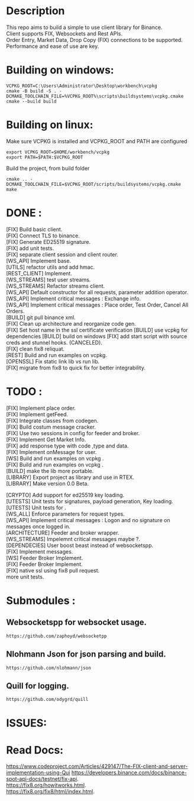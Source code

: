 # Description
This repo aims to build a simple to use client library for Binance.       
Client supports FIX, Websockets and Rest APIs.   
Order Entry, Market Data, Drop Copy (FIX) connections to be supported.   
Performance and ease of use are key.    

# Building on windows:
```
VCPKG_ROOT=C:\Users\Administrator\Desktop\workbench\vcpkg
cmake -B build -S . -DCMAKE_TOOLCHAIN_FILE=%VCPKG_ROOT%\scripts\buildsystems\vcpkg.cmake
cmake --build build
```

# Building on linux:
Make sure VCPKG is installed and VCPKG_ROOT and PATH are configured
```
export VCPKG_ROOT=$HOME/workbench/vcpkg
export PATH=$PATH:$VCPKG_ROOT

```
Build the project, from build folder
```
cmake .. -DCMAKE_TOOLCHAIN_FILE=$VCPKG_ROOT/scripts/buildsystems/vcpkg.cmake
make
```

# DONE :
[FIX] Build basic client.   
[FIX] Connect TLS to binance.   
[FIX] Generate ED25519 signature.   
[FIX] add unit tests.   
[FIX] separate client session and client router.     
[WS_API] Implement base.   
[UTILS] refactor utils and add hmac.   
[REST_CLIENT] Implement.   
[WS_STREAMS] test user streams.   
[WS_STREAMS] Refactor streams client.   
[WS_API] Default constructor for all requests, parameter addition operator.  
[WS_API] Implement critical messages : Exchange info.    
[WS_API] Implement critical messages : Place order, Test Order, Cancel All Orders.  
[BUILD] git pull binance xml.   
[FIX] Clean up architecture and reorganize code gen.   
[FIX] Set host name in the ssl certificate verification
[BUILD] use vcpkg for dependencies
[BUILD] build on windows
[FIX] add start script with source creds and stunnel hooks. (CANCELED).    
[FIX] clean fix8 reliquat.  
[REST] Build and run examples on vcpkg.  
[OPENSSL] Fix static link lib vs run lib.   
[FIX] migrate from fix8 to quick fix for better integrability.  

# TODO : 
[FIX] Implement place order.  
[FIX] Implement getFeed.  
[FIX] Integrate classes from codegen.  
[FIX] Build costum message cracker.  
[FIX] Use two sessions in config for feeder and broker.  
[FIX] Implement Get Market Info.  
[FIX] add response type with code ,type and data.  
[FIX] Implement onMessage for user.  
[WS] Build and run examples on vcpkg .  
[FIX] Build and run examples on vcpkg .  
[BUILD] make the lib more portable.  
[LIBRARY] Export project as library and use in RTEX.   
[LIBRARY] Make version 0.0 Beta.   


[CRYPTO] Add support for ed25519 key loading.   
[UTESTS] Unit tests for signatures, payload generation, Key loading.   
[UTESTS] Unit tests for .   
[WS_ALL] Enforce parameters for request types.  
[WS_API] Implement critical messages : Logon and no signature on messages once logged in.   
[ARCHITECTURE] Feeder and broker wrapper.   
[WS_STREAMS] Impelemnt critical messages maybe ?.      
[DEPENDECIES] User boost beast instead of websocketspp.   
[FIX] Implement messages.  
[WS] Feeder Broker Implement.   
[FIX] Feeder Broker Implement.   
[FIX] native ssl using fix8 pull request.   
more unit tests.


# Submodules :
## Websocketspp for websocket usage. 
```
https://github.com/zaphoyd/websocketpp  
```

## Nlohmann Json for json parsing and build.
```
https://github.com/nlohmann/json  
```

## Quill for logging.
```
https://github.com/odygrd/quill  
```

# ISSUES:


# Read Docs: 
https://www.codeproject.com/Articles/429147/The-FIX-client-and-server-implementation-using-Qui
https://developers.binance.com/docs/binance-spot-api-docs/testnet/fix-api.   
https://fix8.org/howitworks.html.  
https://fix8.org/fix8/html/index.html.   
